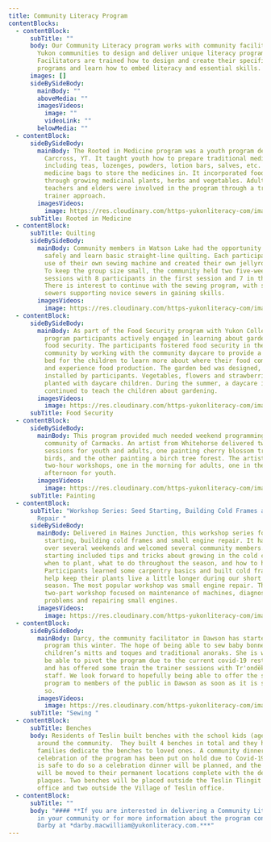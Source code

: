 ```yaml
---
title: Community Literacy Program
contentBlocks:
  - contentBlock:
      subTitle: ""
      body: Our Community Literacy program works with community facilitators from
        Yukon communities to design and deliver unique literacy programs.
        Facilitators are trained how to design and create their specific
        programs and learn how to embed literacy and essential skills.
      images: []
      sideBySideBody:
        mainBody: ""
        aboveMedia: ""
        imagesVideos:
          image: ""
          videoLink: ""
        belowMedia: ""
  - contentBlock:
      sideBySideBody:
        mainBody: The Rooted in Medicine program was a youth program delivered in
          Carcross, YT. It taught youth how to prepare traditional medicines
          including teas, lozenges, powders, lotion bars, salves, etc. They made
          medicine bags to store the medicines in. It incorporated food security
          through growing medicinal plants, herbs and vegetables. Adults,
          teachers and elders were involved in the program through a train- the-
          trainer approach.
        imagesVideos:
          image: https://res.cloudinary.com/https-yukonliteracy-com/image/upload/q_35/v1648541078/photostudio_1581981687569_aj465l.jpg
      subTitle: Rooted in Medicine
  - contentBlock:
      subTitle: Quilting
      sideBySideBody:
        mainBody: Community members in Watson Lake had the opportunity to socialize
          safely and learn basic straight-line quilting. Each participant had
          use of their own sewing machine and created their own jellyroll quilt.
          To keep the group size small, the community held two five-week
          sessions with 8 participants in the first session and 7 in the second.
          There is interest to continue with the sewing program, with skilled
          sewers supporting novice sewers in gaining skills.
        imagesVideos:
          image: https://res.cloudinary.com/https-yukonliteracy-com/image/upload/q_35/v1648537459/resized_20210325_155225_vgcpuf.jpg
  - contentBlock:
      sideBySideBody:
        mainBody: As part of the Food Security program with Yukon College in Mayo,
          program participants actively engaged in learning about gardening and
          food security. The participants fostered food security in the
          community by working with the community daycare to provide a garden
          bed for the children to learn more about where their food comes from
          and experience food production. The garden bed was designed, built and
          installed by participants. Vegetables, flowers and strawberries were
          planted with daycare children. During the summer, a daycare instructor
          continued to teach the children about gardening.
        imagesVideos:
          image: https://res.cloudinary.com/https-yukonliteracy-com/image/upload/q_35/v1648542428/aa43f37b-0d76-4e9c-9c36-62ed5a4c92bf_uq08j3.jpg
      subTitle: Food Security
  - contentBlock:
      sideBySideBody:
        mainBody: This program provided much needed weekend programming for the
          community of Carmacks. An artist from Whitehorse delivered two weekend
          sessions for youth and adults, one painting cherry blossom trees and
          birds, and the other painting a birch tree forest. The artist led
          two-hour workshops, one in the morning for adults, one in the
          afternoon for youth.
        imagesVideos:
          image: https://res.cloudinary.com/https-yukonliteracy-com/image/upload/q_35/v1648537164/carmacks-painting_ut2no0.jpg
      subTitle: Painting
  - contentBlock:
      subTitle: "Workshop Series: Seed Starting, Building Cold Frames and Small Engine
        Repair "
      sideBySideBody:
        mainBody: Delivered in Haines Junction, this workshop series focused on seed
          starting, building cold frames and small engine repair. It happened
          over several weekends and welcomed several community members. Seed
          starting included tips and tricks about growing in the cold climate,
          when to plant, what to do throughout the season, and how to harvest.
          Participants learned some carpentry basics and built cold frames to
          help keep their plants live a little longer during our short growing
          season. The most popular workshop was small engine repair. This
          two-part workshop focused on maintenance of machines, diagnosis of
          problems and repairing small engines.
        imagesVideos:
          image: https://res.cloudinary.com/https-yukonliteracy-com/image/upload/q_35/v1648536903/hj-cells_tepxby.jpg
  - contentBlock:
      sideBySideBody:
        mainBody: Darcy, the community facilitator in Dawson has started a sewing
          program this winter. The hope of being able to sew baby bonnets,
          children’s mitts and toques and traditional anoraks. She is working to
          be able to pivot the program due to the current covid-19 restrictions
          and has offered some train the trainer sessions with Tr'ondëk Hwëch'in
          staff. We look forward to hopefully being able to offer the sewing
          program to members of the public in Dawson as soon as it is safe to do
          so.
        imagesVideos:
          image: https://res.cloudinary.com/https-yukonliteracy-com/image/upload/q_35/v1648534303/20211125_152605_rpiip6.jpg
      subTitle: "Sewing "
  - contentBlock:
      subTitle: Benches
      body: Residents of Teslin built benches with the school kids (ages 5-13) to put
        around the community.  They built 4 benches in total and they had
        families dedicate the benches to loved ones. A community dinner and
        celebration of the program has been put on hold due to Covid-19. When it
        is safe to do so a celebration dinner will be planned, and the benches
        will be moved to their permanent locations complete with the dedication
        plaques. Two benches will be placed outside the Teslin Tlingit Council
        office and two outside the Village of Teslin office.
  - contentBlock:
      subTitle: ""
      body: "#### **If you are interested in delivering a Community Literacy program
        in your community or for more information about the program contact
        Darby at *darby.macwilliam@yukonliteracy.com.***"
---
```

